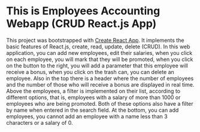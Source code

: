 # This is Employees Accounting Webapp (CRUD React.js App)

This project was bootstrapped with [Create React App](https://github.com/facebook/create-react-app). It implements the basic features of React.js, create, read, update, delete (CRUD). In this web application, you can add new employees, edit their salaries, when you click on each employee, you will mark that they will be promoted, when you click on the button to the right, you will add a parameter that this employee will receive a bonus, when you click on the trash can, you can delete an employee. Also in the top there is a header where the number of employees and the number of those who will receive a bonus are displayed in real time. Above the employees, a filter is implemented on their list, according to different options, that is, employees with a salary of more than 1000 or employees who are being promoted. Both of these options also have a filter by name when entered in the search field. At the bottom, you can add employees, you cannot add an employee with a name less than 3 characters or a salary of 0.

